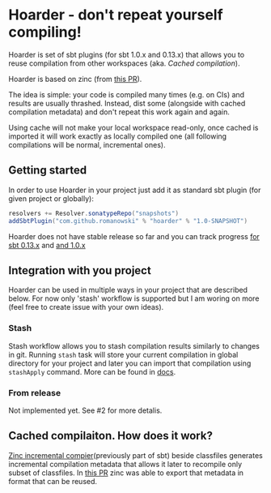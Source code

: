 # Hoarder - don't repeat yourself compiling!

Hoarder is set of sbt plugins (for sbt 1.0.x and 0.13.x) that allows you to reuse compilation from other workspaces (aka. _Cached compilation_).

Hoarder is based on zinc (from [this PR](https://github.com/romanowski/zinc/pull/2)). 

The idea is simple: your code is compiled many times (e.g. on CIs) and results are usually thrashed. Instead, dist some (alongside with cached compilation metadata) and don't repeat this work again and again.

Using cache will not make your local workspace read-only, once cached is imported it will work exactly as locally compiled one (all following compilations will be normal, incremental ones).


## Getting started

In order to use Hoarder in your project just add it as standard sbt plugin (for given project or globally):

```scala
resolvers += Resolver.sonatypeRepo("snapshots")
addSbtPlugin("com.github.romanowski" % "hoarder" % "1.0-SNAPSHOT")
```

Hoarder does not have stable release so far and you can track progress [for sbt 0.13.x](https://github.com/romanowski/hoarder/milestone/1) and [and 1.0.x](https://github.com/romanowski/hoarder/milestone/2)

## Integration with you project

Hoarder can be used in multiple ways in your project that are described below. For now only 'stash' workflow is supported but I am woring on more (feel free to create issue with your own ideas).

### Stash

Stash workflow allows you to stash compilation results similarly to changes in git.
Running `stash` task will store your current compilation in global directory for your project and later you can import that compilation using `stashApply` command. More can be found in [docs](docs/stash.md).

### From release

Not implemented yet. See #2 for more detalis.


## Cached compilaiton. How does it work?

[Zinc incremental compier](https://github.com/sbt/zinc/)(previously part of sbt) beside classfiles generates incremental compilation metadata that allows it later to recompile only subset of classfiles. In [this PR](https://github.com/romanowski/zinc/pull/2) zinc was able to export that metadata in format that can be reused.

 


